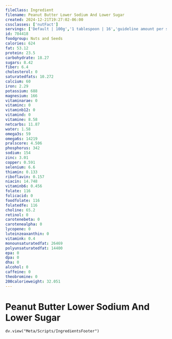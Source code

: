 ```yaml
---
fileClass: Ingredient
filename: Peanut Butter Lower Sodium And Lower Sugar
created: 2024-12-21T19:27:02-06:00
cssclasses: ['nutFact']
servings: ['Default | 100g','1 tablespoon | 16','guideline amount per slice of bread/roll | 16','guideline amount per sandwich | 32']
id: 784418
foodgroup: Nuts and Seeds
calories: 624
fat: 53.12
protein: 23.5
carbohydrate: 18.27
sugars: 8.42
fiber: 6.4
cholesterol: 0
saturatedfats: 10.272
calcium: 60
iron: 2.29
potassium: 688
magnesium: 166
vitaminarae: 0
vitaminc: 0
vitaminb12: 0
vitamind: 0
vitamine: 8.58
netcarbs: 11.87
water: 1.58
omega3s: 59
omega6s: 14219
pralscore: 4.506
phosphorus: 342
sodium: 154
zinc: 3.01
copper: 0.591
selenium: 6.6
thiamin: 0.133
riboflavin: 0.157
niacin: 14.748
vitaminb6: 0.456
folate: 116
folicacid: 0
foodfolate: 116
folatedfe: 116
choline: 65.2
retinol: 0
carotenebeta: 0
carotenealpha: 0
lycopene: 0
luteinzeaxanthin: 0
vitamink: 0.4
monounsaturatedfat: 26469
polyunsaturatedfat: 14400
epa: 0
dpa: 0
dha: 0
alcohol: 0
caffeine: 0
theobromine: 0
200calorieweight: 32.051
---
```


# Peanut Butter Lower Sodium And Lower Sugar

```dataviewjs
dv.view("Meta/Scripts/IngredientsFooter")
```
